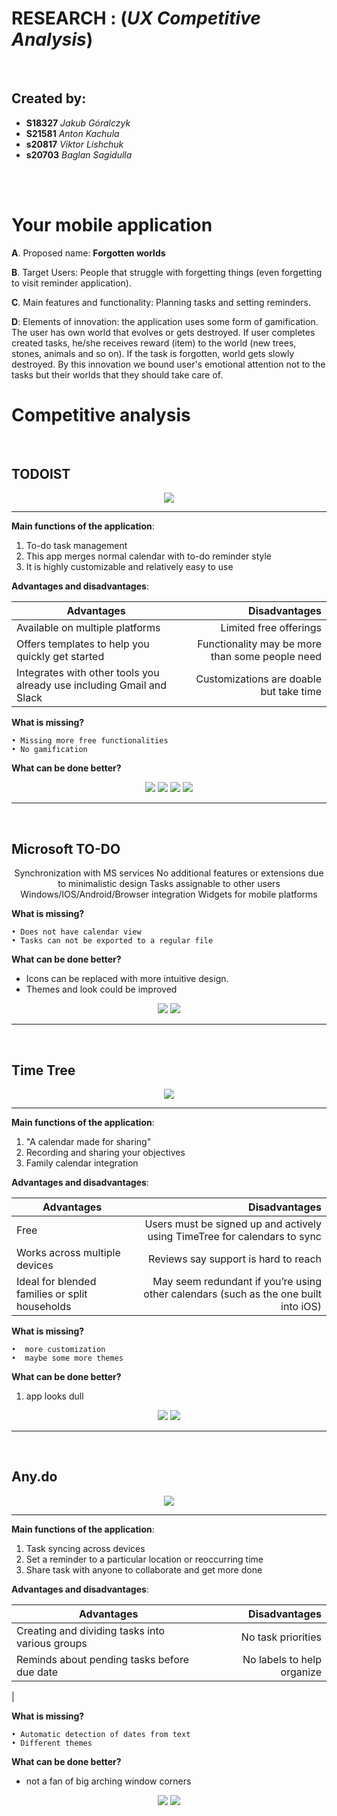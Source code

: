 
# **RESEARCH** : (*UX Competitive Analysis*)
<br>

## Created by: 
* **S18327** *Jakub Góralczyk*
* **S21581** *Anton Kachula*
* **s20817** *Viktor Lishchuk*
* **s20703** *Baglan Sagidulla*

<br>
<br>

# Your mobile application

**A**. Proposed name: **Forgotten worlds**

**B**. Target Users: People that struggle with forgetting things (even forgetting to visit reminder application).

**C**. Main features and functionality: Planning tasks and setting reminders.

**D**: Elements of innovation: the application uses some form of gamification. The user has own world that evolves or gets destroyed. If user completes created tasks, he/she receives reward (item) to the world (new trees, stones, animals and so on). If the task is forgotten, world gets slowly destroyed. By this innovation we bound user's emotional attention not to the tasks but their worlds that they should take care of. 

# Competitive analysis
<br>

## TODOIST

<p align="center">
    <img src="photos\logos\Todoist_logo.png">
</p>

---

**Main functions of the application**:

1. To-do task management 
2. This app merges normal calendar with to-do reminder style
3. It is highly customizable and relatively easy to use

**Advantages and disadvantages**:

| Advantages| Disadvantages |
|-----------|-------------:|
| Available on multiple platforms| Limited free offerings
| Offers templates to help you quickly get started| Functionality may be more than some people need
| Integrates with other tools you already use including Gmail and Slack | Customizations are doable but take time

**What is missing?**

	• Missing more free functionalities 
	• No gamification

**What can be done better?**
<p align="center">
    <img src="photos\todoist\todoistone.jpg">
	<img src="photos\todoist\todoisttwo.jpg">
	<img src="photos\todoist\todoistthree.jpg">
	<img src="photos\todoist\todoistfour.jpg">
</p>



---
<br>

## Microsoft TO-DO

<p align="center" style='width: 100% >
    <img src="photos\logos\mstodo.svg">
</p>


**Main functions of the application**:

1. Create tasks
2. set deadlines
3. group tasks

**Advantages and disadvantages**:


| Advantages| Disadvantages |
|-----------|-------------:|
|Simple and minimalistic design. | Sometimes not intuitive due to confusing icons |
|Entire functionality can be fit into a single screen space | The functionality of tasks' scheduling sometimes limited (for instance you can not set regular task repetition, you have to create new tasks each time)|
|Synchronization with MS services | No additional features or extensions due to minimalistic design |
|Tasks assignable to other users | |
|Windows/IOS/Android/Browser integration | |
|Widgets for mobile platforms | |

**What is missing?**

	• Does not have calendar view
	• Tasks can not be exported to a regular file


**What can be done better?**

* Icons can be replaced with more intuitive design.
* Themes and look could be improved 

<p align="center">
    <img src="photos\mstodo\msone.jpg">
	<img src="photos\mstodo\mstwo.jpg">
	
</p>

---
<br>

## Time Tree
<p align="center">
    <img src="photos\logos\timetree.svg">
</p>

---
**Main functions of the application**:

1. "A calendar made for sharing"
2. Recording and sharing your objectives
3. Family calendar integration

**Advantages and disadvantages**:

| Advantages| Disadvantages |
|-----------|-------------:|
| Free | Users must be signed up and actively using TimeTree for calendars to sync
| Works across multiple devices | Reviews say support is hard to reach
| Ideal for blended families or split households | May seem redundant if you’re using other calendars (such as the one built into iOS)

**What is missing?**

	•  more customization
	•  maybe some more themes

**What can be done better?**

1. app looks dull

<p align="center">
    <img src="photos\timetree\timetreeone.jpg">
	<img src="photos\timetree\timetreetwo.jpg">
</p>

---
<br>

## Any.do
<p align="center">
    <img src="photos\logos\Any.do_logo.png">
</p>

---
**Main functions of the application**:

1. Task syncing across devices
2. Set a reminder to a particular location or reoccurring time
3. Share task with anyone to collaborate and get more done

**Advantages and disadvantages**:

| Advantages| Disadvantages |
|-----------|-------------:|
|Creating and dividing tasks into various groups| No task priorities |
|Reminds about pending tasks before due date | No labels to help organize |
|

**What is missing?**

	• Automatic detection of dates from text
	• Different themes

**What can be done better?**
* not a fan of big arching window corners

<p align="center">
    <img src="photos\anydo\anydoone.jpg">
	<img src="photos\anydo\anydotwo.jpg">
</p>
